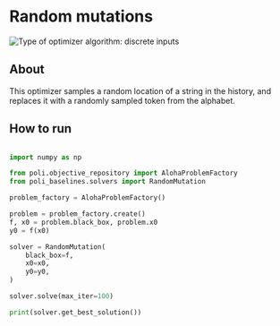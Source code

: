 # Random mutations

![Type of optimizer algorithm: discrete inputs](https://img.shields.io/badge/Type-discrete_inputs-blue)

## About

This optimizer samples a random location of a string in the history, and replaces it with a randomly sampled token from the alphabet.

## How to run

```python

import numpy as np

from poli.objective_repository import AlohaProblemFactory
from poli_baselines.solvers import RandomMutation

problem_factory = AlohaProblemFactory()

problem = problem_factory.create()
f, x0 = problem.black_box, problem.x0
y0 = f(x0)

solver = RandomMutation(
    black_box=f,
    x0=x0,
    y0=y0,
)

solver.solve(max_iter=100)

print(solver.get_best_solution())

```
